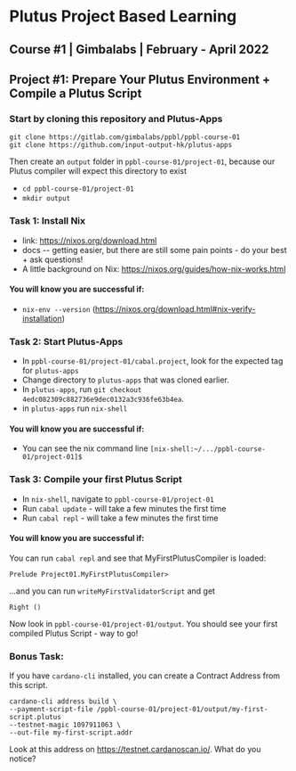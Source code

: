 # Plutus Project Based Learning
## Course #1 | Gimbalabs | February - April 2022

## Project #1: Prepare Your Plutus Environment + Compile a Plutus Script

### Start by cloning this repository and Plutus-Apps
```
git clone https://gitlab.com/gimbalabs/ppbl/ppbl-course-01
git clone https://github.com/input-output-hk/plutus-apps
```
Then create an `output` folder in `ppbl-course-01/project-01`, because our Plutus compiler will expect this directory to exist
- `cd ppbl-course-01/project-01`
- `mkdir output`

### Task 1: Install Nix
- link: https://nixos.org/download.html
- docs -- getting easier, but there are still some pain points - do your best + ask questions!
- A little background on Nix: https://nixos.org/guides/how-nix-works.html

#### You will know you are successful if:
- `nix-env --version` (https://nixos.org/download.html#nix-verify-installation)

### Task 2: Start Plutus-Apps
- In `ppbl-course-01/project-01/cabal.project`, look for the expected tag for `plutus-apps`
- Change directory to `plutus-apps` that was cloned earlier.
- In `plutus-apps`, run `git checkout 4edc082309c882736e9dec0132a3c936fe63b4ea`.
- in `plutus-apps` run `nix-shell`

#### You will know you are successful if:
- You can see the nix command line `[nix-shell:~/.../ppbl-course-01/project-01]$`

### Task 3: Compile your first Plutus Script
- In `nix-shell`, navigate to `ppbl-course-01/project-01`
- Run `cabal update` - will take a few minutes the first time
- Run `cabal repl` - will take a few minutes the first time

#### You will know you are successful if:
You can run `cabal repl` and see that MyFirstPlutusCompiler is loaded:
```
Prelude Project01.MyFirstPlutusCompiler>
```
...and you can run `writeMyFirstValidatorScript` and get
```
Right ()
```
Now look in `ppbl-course-01/project-01/output`. You should see your first compiled Plutus Script - way to go!


### Bonus Task:
If you have `cardano-cli` installed, you can create a Contract Address from this script.

```
cardano-cli address build \
--payment-script-file /ppbl-course-01/project-01/output/my-first-script.plutus
--testnet-magic 1097911063 \
--out-file my-first-script.addr
```

Look at this address on https://testnet.cardanoscan.io/. What do you notice?